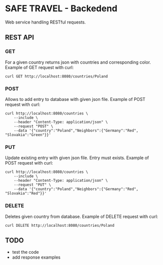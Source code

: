 # SAFE TRAVEL - Backedend

Web service handling RESTful requests.

## REST API

### GET
For a given country returns json with countries and corresponding color. Example of GET request with curl:
```
curl GET http://localhost:8080/countries/Poland
```

### POST
Allows to add entry to database with given json file. Example of POST request with curl:
```
curl http://localhost:8080/countries \
    --include \
    --header "Content-Type: application/json" \
    --request "POST" \
    --data '{"country":"Poland","Neighbors":{"Germany":"Red", "Slovakia":"Green"}}'
```

### PUT
Update existing entry with given json file. Entry must exists. Example of POST request with curl:
```
curl http://localhost:8080/countries \
    --include \
    --header "Content-Type: application/json" \
    --request "PUT" \
    --data '{"country":"Poland","Neighbors":{"Germany":"Red", "Slovakia":"Red"}}'
```
### DELETE
Deletes given country from database. Example of DELETE request with curl:
```
curl DELETE http://localhost:8080/countries/Poland
```

## TODO
* test the code
* add response examples
